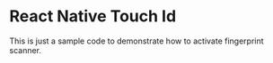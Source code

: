 # React Native Touch Id

This is just a sample code to demonstrate how to activate fingerprint scanner.
